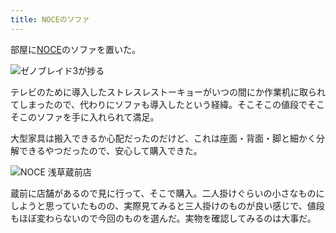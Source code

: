```yaml
---
title: NOCEのソファ
---
```

部屋に[NOCE](https://www.noce.co.jp/)のソファを置いた。

![](https://lh4.googleusercontent.com/gvI3OEf4EppDgZIHZMlZzHcr30FsKTzXBzGwK5YE-QJTiocbakKTzRDbYzjXaxu5sXBc-mybfrrgfJNijRtj1U6Dwq0ZPxu00tyBgwtL2MHxZPhU8eedRGmlb1JZ2C2HBLOF88u2yusVo5Hr-uKW5fc "ゼノブレイド3が捗る")

テレビのために導入したストレスレストーキョーがいつの間にか作業机に取られてしまったので、代わりにソファも導入したという経緯。そこそこの値段でそこそこのソファを手に入れられて満足。

大型家具は搬入できるか心配だったのだけど、これは座面・背面・脚と細かく分解できるやつだったので、安心して購入できた。

![](https://lh3.googleusercontent.com/OvMED88__WG00OQM8HDEWg8FBD7kNQZoXvxzyBPfGZe3sXMJSObqpSDqcENY2KoOtsBol-qjJReJI_2RNOYVRAs4t5LscXW2yKNQMWYsVlPr0vi6ZmpJcDnsB6zwjOEKksQGWlrC6wRPB-mzwjUmyV0 "NOCE 浅草蔵前店")

蔵前に店舗があるので見に行って、そこで購入。二人掛けぐらいの小さなものにしようと思っていたものの、実際見てみると三人掛けのものが良い感じで、値段もほぼ変わらないので今回のものを選んだ。実物を確認してみるのは大事だ。
